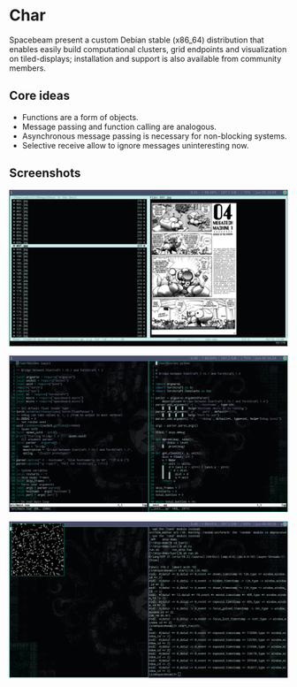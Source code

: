 # Char

Spacebeam present a custom Debian stable (x86_64) distribution that enables easily build computational clusters, grid endpoints and visualization on tiled-displays; installation and support is also available from community members.

## Core ideas
- Functions are a form of objects.
- Message passing and function calling are analogous.
- Asynchronous message passing is necessary for non-blocking systems.
- Selective receive allow to ignore messages uninteresting now.

## Screenshots

![1](images/1.png)

![2](images/2.png)

![3](images/3.png)

